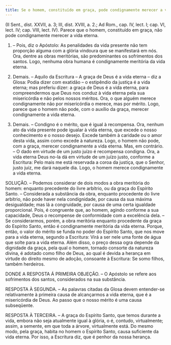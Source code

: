 ```yaml
---
title: Se o homem, constituído em graça, pode condignamente merecer a vida eterna
---
```


(II Sent., dist. XXVII, a. 3; III, dist. XVIII, a. 2.; Ad Rom., cap. IV, lect. I; cap. VI, lect. IV; cap. VIII, lect. IV).
  Parece que o homem, constituído em graça, não pode condignamente merecer a vida eterna.  

1. – Pois, diz o Apóstolo: As penalidades da vida presente não tem proporção alguma com a glória vindoura que se manifestará em nós. Ora, dentre as obras meritórias, são predominantes os sofrimentos dos santos. Logo, nenhuma obra humana é condignamente meritória da vida eterna.  

2. Demais. – Aquilo da Escritura – A graça de Deus é a vida eterna – diz a Glosa: Podia dizer com exatidão – o estipêndio da justiça é a vida eterna; mas preferiu dizer: a graça de Deus é a vida eterna, para compreendermos que Deus nos conduz à vida eterna pela sua misericórdia e não pelos nossos méritos. Ora, o que alguém merece condignamente não por misericórdia o merece, mas por mérito. Logo, parece que o homem não pode, com o auxílio da graça, merecer condignamente a vida eterna.  

3. Demais. – Condigno é o mérito, que é igual à recompensa. Ora, nenhum ato da vida presente pode igualar à vida eterna, que excede o nosso conhecimento e o nosso desejo. Excede também à caridade ou o amor desta vida, assim como excede à natureza. Logo, o homem não pode, com a graça, merecer condignamente a vida eterna.  Mas, em contrário. – O dado em virtude de um justo juízo é recompensa condigna. Ora, a vida eterna Deus no-la dá em virtude de um juízo justo, conforme a Escritura: Pelo mais me está reservada a coroa da justiça, que o Senhor, justo juiz, me dará naquele dia. Logo, o homem merece condignamente a vida eterna.  

SOLUÇÃO. – Podemos considerar de dois modos a obra meritória do homem: enquanto precedente do livre arbítrio, ou da graça do Espírito Santo. – Considerada a substância da obra, enquanto procedente do livre arbítrio, não pode haver nela condignidade, por causa da sua máxima desigualdade; mas lá a congruidade, por causa de uma certa igualdade proporcional. Pois, é congruente que, ao homem, agindo conforme a sua capacidade, Deus o recompense de conformidade com a excelência dela. – Se considerarmos, porém, a obra meritória enquanto procedente da graça do Espírito Santo, então é condignamente meritória da vida eterna. Porque, então, o valor do mérito se funda no poder do Espírito Santo, que nos move para a vida eterna, segundo a Escritura: Virá a ser nele uma fonte de água que solte para a vida eterna. Além disso, o preço dessa ogra depende da dignidade da graça, pela qual o homem, tornado consorte da natureza divina, é adotado como filho de Deus, ao qual é devida a herança em virtude do direito mesmo de adoção, consoante à Escritura: Se somo filhos, também herdeiros.  

DONDE A RESPOSTA Á PRIMEIRA OBJEÇÃO. – O Apóstolo se refere aos sofrimentos dos santos, considerados na sua substância.  

RESPOSTA À SEGUNDA. – As palavras citadas da Glosa devem entender-se relativamente à primeira causa de alcançarmos a vida eterna, que é a misericórdia de Deus. Ao passo que o nosso mérito é uma causa subseqüente.  

RESPOSTA À TERCEIRA. – A graça do Espírito Santo, que temos durante a vida, embora não seja atualmente igual à glória, o é, contudo, virtualmente; assim, a semente, em que toda a árvore, virtualmente está. Do mesmo modo, pela graça, habita no homem o Espírito Santo, causa suficiente da vida eterna. Por isso, a Escritura diz, que é penhor da nossa herança.